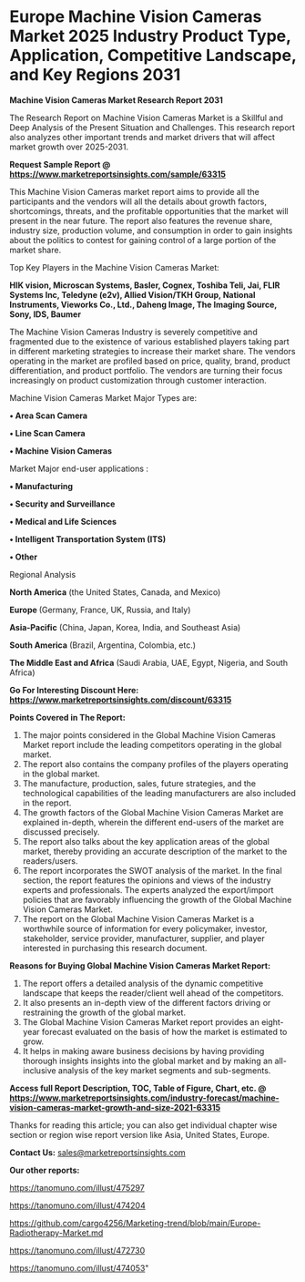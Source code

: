 # Europe Machine Vision Cameras Market 2025 Industry Product Type, Application, Competitive Landscape, and Key Regions 2031

<strong>Machine Vision Cameras Market Research Report 2031</strong>

The Research Report on Machine Vision Cameras Market is a Skillful and Deep Analysis of the Present Situation and Challenges. This research report also analyzes other important trends and market drivers that will affect market growth over 2025-2031.

<strong>Request Sample Report @ <a href=https://www.marketreportsinsights.com/sample/63315>https://www.marketreportsinsights.com/sample/63315</a></strong>

This Machine Vision Cameras market report aims to provide all the participants and the vendors will all the details about growth factors, shortcomings, threats, and the profitable opportunities that the market will present in the near future. The report also features the revenue share, industry size, production volume, and consumption in order to gain insights about the politics to contest for gaining control of a large portion of the market share.

Top Key Players in the Machine Vision Cameras Market:

<strong>HIK vision, Microscan Systems, Basler, Cognex, Toshiba Teli, Jai, FLIR Systems Inc, Teledyne (e2v), Allied Vision/TKH Group, National Instruments, Vieworks Co., Ltd., Daheng Image, The Imaging Source, Sony, IDS, Baumer</strong>

The Machine Vision Cameras Industry is severely competitive and fragmented due to the existence of various established players taking part in different marketing strategies to increase their market share. The vendors operating in the market are profiled based on price, quality, brand, product differentiation, and product portfolio. The vendors are turning their focus increasingly on product customization through customer interaction.

Machine Vision Cameras Market Major Types are:

<strong>• Area Scan Camera

• Line Scan Camera

• Machine Vision Cameras</strong>

Market Major end-user applications :

<strong>• Manufacturing

• Security and Surveillance

• Medical and Life Sciences

• Intelligent Transportation System (ITS)

• Other</strong>

Regional Analysis

</u><strong><b>North America</b></strong> (the United States, Canada, and Mexico)

<strong><b>Europe </b></strong>(Germany, France, UK, Russia, and Italy)

<strong><b>Asia-Pacific</b></strong> (China, Japan, Korea, India, and Southeast Asia)

<strong><b>South America</b></strong> (Brazil, Argentina, Colombia, etc.)

<strong><b>The Middle East and Africa</b></strong> (Saudi Arabia, UAE, Egypt, Nigeria, and South Africa)

<strong>Go For Interesting Discount Here: <a href=https://www.marketreportsinsights.com/discount/63315>https://www.marketreportsinsights.com/discount/63315</a></strong>

<strong>Points Covered in The Report:</strong>
<ol>
  <li>The major points considered in the Global Machine Vision Cameras Market report include the leading competitors operating in the global market.</li>
  <li>The report also contains the company profiles of the players operating in the global market.</li>
  <li>The manufacture, production, sales, future strategies, and the technological capabilities of the leading manufacturers are also included in the report.</li>
  <li>The growth factors of the Global Machine Vision Cameras Market are explained in-depth, wherein the different end-users of the market are discussed precisely.</li>
  <li>The report also talks about the key application areas of the global market, thereby providing an accurate description of the market to the readers/users.</li>
  <li>The report incorporates the SWOT analysis of the market. In the final section, the report features the opinions and views of the industry experts and professionals. The experts analyzed the export/import policies that are favorably influencing the growth of the Global Machine Vision Cameras Market.</li>
  <li>The report on the Global Machine Vision Cameras Market is a worthwhile source of information for every policymaker, investor, stakeholder, service provider, manufacturer, supplier, and player interested in purchasing this research document.</li>
</ol>
<strong>Reasons for Buying Global Machine Vision Cameras Market Report:</strong>

<ol>
  <li>The report offers a detailed analysis of the dynamic competitive landscape that keeps the reader/client well ahead of the competitors.</li>
  <li>It also presents an in-depth view of the different factors driving or restraining the growth of the global market.</li>
  <li>The Global Machine Vision Cameras Market report provides an eight-year forecast evaluated on the basis of how the market is estimated to grow.</li>
  <li>It helps in making aware business decisions by having providing thorough insights insights into the global market and by making an all-inclusive analysis of the key market segments and sub-segments.</li>
</ol>
<strong>Access full Report Description, TOC, Table of Figure, Chart, etc. @ <a href=https://www.marketreportsinsights.com/industry-forecast/machine-vision-cameras-market-growth-and-size-2021-63315>https://www.marketreportsinsights.com/industry-forecast/machine-vision-cameras-market-growth-and-size-2021-63315</a></strong>


Thanks for reading this article; you can also get individual chapter wise section or region wise report version like Asia, United States, Europe.

<strong>Contact Us:</strong>
sales@marketreportsinsights.com

<strong>Our other reports:</strong>

<a href=https://tanomuno.com/illust/475297>https://tanomuno.com/illust/475297</a>

<a href=https://tanomuno.com/illust/474204>https://tanomuno.com/illust/474204</a>

<a href=https://github.com/cargo4256/Marketing-trend/blob/main/Europe-Radiotherapy-Market.md>https://github.com/cargo4256/Marketing-trend/blob/main/Europe-Radiotherapy-Market.md</a>

<a href=https://tanomuno.com/illust/472730>https://tanomuno.com/illust/472730</a>

<a href=https://tanomuno.com/illust/474053>https://tanomuno.com/illust/474053</a>"
